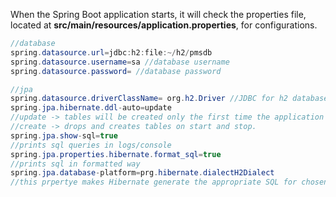 When the Spring Boot application starts, it will check the properties file, located at **src/main/resources/application.properties**, for configurations. 

``` java
//database
spring.datasource.url=jdbc:h2:file:~/h2/pmsdb
spring.datasource.username=sa //database username
spring.datasource.password= //database password

//jpa
spring.datasource.driverClassName= org.h2.Driver //JDBC for h2 database (thias value will be diff for each database like mySQL) It tells how to conver the query we have written to the DB lanaguage
spring.jpa.hibernate.ddl-auto=update 
//update -> tables will be created only the first time the application starts.
//create -> drops and creates tables on start and stop.
spring.jpa.show-sql=true
//prints sql queries in logs/console
spring.jpa.properties.hibernate.format_sql=true 
//prints sql in formatted way
spring.jpa.database-platform=prg.hibernate.dialectH2Dialect
//this prpertye makes Hibernate generate the appropriate SQL for chosen table
```